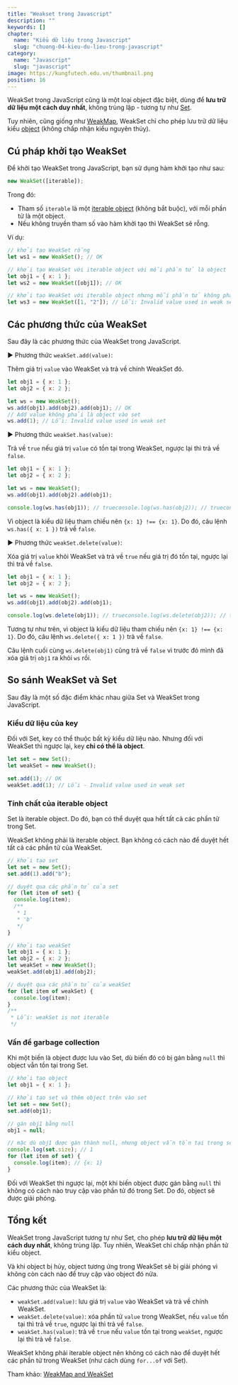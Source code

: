 ```yaml
---
title: "Weakset trong Javascript"
description: ""
keywords: []
chapter:
  name: "Kiểu dữ liệu trong Javascript"
  slug: "chuong-04-kieu-du-lieu-trong-javascript"
category:
  name: "Javascript"
  slug: "javascript"
image: https://kungfutech.edu.vn/thumbnail.png
position: 16
---
```


WeakSet trong JavaScript cũng là một loại object đặc biệt, dùng để **lưu trữ dữ liệu một cách duy nhất**, không trùng lặp - tương tự như [Set](/bai-viet/javascript/set-trong-javascript/).

Tuy nhiên, cũng giống như [WeakMap](/bai-viet/javascript/weakmap-trong-javascript), WeakSet chỉ cho phép lưu trữ dữ liệu kiểu [object](/bai-viet/javascript/object-la-gi-object-trong-javascript) (không chấp nhận kiểu nguyên thủy).

## Cú pháp khởi tạo WeakSet

Để khởi tạo WeakSet trong JavaScript, bạn sử dụng hàm khởi tạo như sau:

```js
new WeakSet([iterable]);
```

Trong đó:

- Tham số `iterable` là một [iterable object](/bai-viet/javascript/iterable-trong-javascript) (không bắt buộc), với mỗi phần tử là một object.
- Nếu không truyền tham số vào hàm khởi tạo thì WeakSet sẽ rỗng.

Ví dụ:

```js
// khởi tạo WeakSet rỗng
let ws1 = new WeakSet(); // OK

// khởi tạo WeakSet với iterable object với mỗi phần tử là object
let obj1 = { x: 1 };
let ws2 = new WeakSet([obj1]); // OK

// khởi tạo WeakSet với iterable object nhưng mỗi phần tử không phải object
let ws3 = new WeakSet([1, "2"]); // Lỗi: Invalid value used in weak set
```

## Các phương thức của WeakSet

Sau đây là các phương thức của WeakSet trong JavaScript.

► Phương thức `weakSet.add(value)`:

Thêm giá trị `value` vào WeakSet và trả về chính WeakSet đó.

```js
let obj1 = { x: 1 };
let obj2 = { x: 2 };

let ws = new WeakSet();
ws.add(obj1).add(obj2).add(obj1); // OK
// Add value không phải là object vào set
ws.add(1); // Lỗi: Invalid value used in weak set
```

► Phương thức `weakSet.has(value)`:

Trả về `true` nếu giá trị `value` có tồn tại trong WeakSet, ngược lại thì trả về `false`.

```js
let obj1 = { x: 1 };
let obj2 = { x: 2 };

let ws = new WeakSet();
ws.add(obj1).add(obj2).add(obj1);

console.log(ws.has(obj1)); // trueconsole.log(ws.has(obj2)); // trueconsole.log(ws.has({ x: 1 })); // false
```

Vì object là kiểu dữ liệu tham chiếu nên `{x: 1} !== {x: 1}`. Do đó, câu lệnh `ws.has({ x: 1 })` trả về `false`.

► Phương thức `weakSet.delete(value)`:

Xóa giá trị `value` khỏi WeakSet và trả về `true` nếu giá trị đó tồn tại, ngược lại thì trả về `false`.

```js
let obj1 = { x: 1 };
let obj2 = { x: 2 };

let ws = new WeakSet();
ws.add(obj1).add(obj2).add(obj1);

console.log(ws.delete(obj1)); // trueconsole.log(ws.delete(obj2)); // trueconsole.log(ws.delete({ x: 1 })); // falseconsole.log(ws.delete(obj1)); // false
```

Tương tự như trên, vì object là kiểu dữ liệu tham chiếu nên `{x: 1} !== {x: 1}`. Do đó, câu lệnh `ws.delete({ x: 1 })` trả về `false`.

Câu lệnh cuối cùng `ws.delete(obj1)` cũng trả về `false` vì trước đó mình đã xóa giá trị `obj1` ra khỏi `ws` rồi.

## So sánh WeakSet và Set

Sau đây là một số đặc điểm khác nhau giữa Set và WeakSet trong JavaScript.

### Kiểu dữ liệu của key

Đối với Set, key có thể thuộc bất kỳ kiểu dữ liệu nào. Nhưng đối với WeakSet thì ngược lại, key **chỉ có thể là object**.

```js
let set = new Set();
let weakSet = new WeakSet();

set.add(1); // OK
weakSet.add(1); // Lỗi - Invalid value used in weak set
```

### Tính chất của iterable object

Set là iterable object. Do đó, bạn có thể duyệt qua hết tất cả các phần tử trong Set.

WeakSet không phải là iterable object. Bạn không có cách nào để duyệt hết tất cả các phần tử của WeakSet.

```js
// khởi tạo set
let set = new Set();
set.add(1).add("b");

// duyệt qua các phần tử của set
for (let item of set) {
  console.log(item);
  /**
   * 1
   * 'b'
   */
}

// khởi tạo weakSet
let obj1 = { x: 1 };
let obj2 = { x: 2 };
let weakSet = new WeakSet();
weakSet.add(obj1).add(obj2);

// duyệt qua các phần tử của weakSet
for (let item of weakSet) {
  console.log(item);
}
/**
 * Lỗi: weakSet is not iterable
 */
```

### Vấn đề garbage collection

Khi một biến là object được lưu vào Set, dù biến đó có bị gán bằng `null` thì object vẫn tồn tại trong Set.

```js
// khởi tạo object
let obj1 = { x: 1 };

// khởi tạo set và thêm object trên vào set
let set = new Set();
set.add(obj1);

// gán obj1 bằng null
obj1 = null;

// mặc dù obj1 được gán thành null, nhưng object vẫn tồn tại trong set
console.log(set.size); // 1
for (let item of set) {
  console.log(item); // {x: 1}
}
```

Đối với WeakSet thì ngược lại, một khi biến object được gán bằng `null` thì không có cách nào truy cập vào phần tử đó trong Set. Do đó, object sẽ được giải phóng.

## Tổng kết

WeakSet trong JavaScript tương tự như Set, cho phép **lưu trữ dữ liệu một cách duy nhất**, không trùng lặp. Tuy nhiên, WeakSet chỉ chấp nhận phần tử kiểu object.

Và khi object bị hủy, object tương ứng trong WeakSet sẽ bị giải phóng vì không còn cách nào để truy cập vào object đó nữa.

Các phương thức của WeakSet là:

- `weakSet.add(value)`: lưu giá trị `value` vào WeakSet và trả về chính WeakSet.
- `weakSet.delete(value)`: xóa phần tử `value` trong WeakSet, nếu `value` tồn tại thì trả về `true`, ngược lại thì trả về `false`.
- `weakSet.has(value)`: trả về `true` nếu `value` tồn tại trong `weakSet`, ngược lại thì trả về `false`.

WeakSet không phải iterable object nên không có cách nào để duyệt hết các phần tử trong WeakSet (như cách dùng `for...of` với Set).

Tham khảo: [WeakMap and WeakSet](https://javascript.info/weakmap-weakset)
